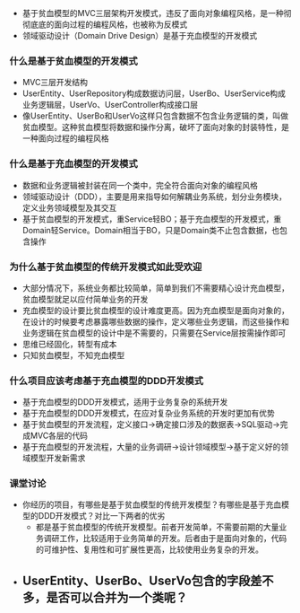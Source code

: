 - 基于贫血模型的MVC三层架构开发模式，违反了面向对象编程风格，是一种彻彻底底的面向过程的编程风格，也被称为反模式
- 领域驱动设计（Domain Drive Design）是基于充血模型的开发模式

### 什么是基于贫血模型的开发模式
- MVC三层开发结构
- UserEntity、UserRepository构成数据访问层，UserBo、UserService构成业务逻辑层，UserVo、UserController构成接口层
- 像UserEntity、UserBo和UserVo这样只包含数据不包含业务逻辑的类，叫做贫血模型。这种贫血模型将数据和操作分离，破坏了面向对象的封装特性，是一种面向过程的编程风格
  
### 什么是基于充血模型的开发模式
- 数据和业务逻辑被封装在同一个类中，完全符合面向对象的编程风格
- 领域驱动设计（DDD），主要是用来指导如何解耦业务系统，划分业务模块，定义业务领域模型及其交互 
- 基于贫血模型的开发模式，重Service轻BO；基于充血模型的开发模式，重Domain轻Service。Domain相当于BO，只是Domain类不止包含数据，也包含操作

### 为什么基于贫血模型的传统开发模式如此受欢迎
- 大部分情况下，系统业务都比较简单，简单到我们不需要精心设计充血模型，贫血模型就足以应付简单业务的开发
- 充血模型的设计要比贫血模型的设计难度更高。因为充血模型是面向对象的，在设计的时候要考虑暴露哪些数据的操作，定义哪些业务逻辑，而这些操作和业务逻辑在贫血模型的设计中是不需要的，只需要在Service层按需操作即可
- 思维已经固化，转型有成本
- 只知贫血模型，不知充血模型

### 什么项目应该考虑基于充血模型的DDD开发模式
- 基于充血模型的DDD开发模式，适用于业务复杂的系统开发
- 基于充血模型的DDD开发模式，在应对复杂业务系统的开发时更加有优势
- 基于贫血模型的开发流程，定义接口->确定接口涉及的数据表->SQL驱动->完成MVC各层的代码
- 基于充血模型的开发流程，大量的业务调研->设计领域模型->基于定义好的领域模型开发新需求

### 课堂讨论
- 你经历的项目，有哪些是基于贫血模型的传统开发模型？有哪些是基于充血模型的DDD开发模式？对比一下两者的优劣
  - 都是基于贫血模型的传统开发模型。前者开发简单，不需要前期的大量业务调研工作，比较适用于业务简单的开发。后者由于是面向对象的，代码的可维护性、复用性和可扩展性更高，比较使用业务复杂的开发。
- UserEntity、UserBo、UserVo包含的字段差不多，是否可以合并为一个类呢？
  - 
